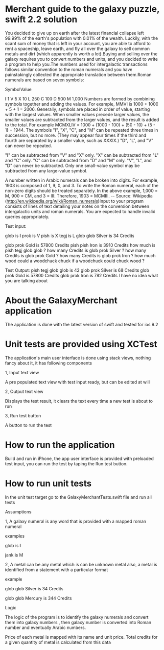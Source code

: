 # Merchant guide to the galaxy puzzle, swift 2.2 solution

You decided to give up on earth after the latest financial collapse left 99.99% of the earth's population with 0.01% of the wealth. Luckily, with the scant sum of money that is left in your account, you are able to afford to rent a spaceship, leave earth, and fly all over the galaxy to sell common metals and dirt (which apparently is worth a lot).Buying and selling over the galaxy requires you to convert numbers and units, and you decided to write a program to help you.The numbers used for intergalactic transactions follows similar convention to the roman numerals and you have painstakingly collected the appropriate translation between them.Roman numerals are based on seven symbols:

SymbolValue

I 1
V 5
X 10
L 250
C 100
D 500
M 1,000
Numbers are formed by combining symbols together and adding the values. For example, MMVI is 1000 + 1000 + 5 + 1 = 2006. Generally, symbols are placed in order of value, starting with the largest values. When smaller values precede larger values, the smaller values are subtracted from the larger values, and the result is added to the total. For example MCMXLIV = 1000 + (1000 - 100) + (50 - 10) + (5 - 1) = 1944. The symbols "I", "X", "C", and "M" can be repeated three times in succession, but no more. (They may appear four times if the third and fourth are separated by a smaller value, such as XXXIX.) "D", "L", and "V" can never be repeated.

"I" can be subtracted from "V" and "X" only. "X" can be subtracted from "L" and "C" only. "C" can be subtracted from "D" and "M" only. "V", "L", and "D" can never be subtracted. Only one small-value symbol may be subtracted from any large-value symbol.

A number written in Arabic numerals can be broken into digits. For example, 1903 is composed of 1, 9, 0, and 3. To write the Roman numeral, each of the non-zero digits should be treated separately. In the above example, 1,000 = M, 900 = CM, and 3 = III. Therefore, 1903 = MCMIII. -- Source: Wikipedia (http://en.wikipedia.org/wiki/Roman_numerals)Input to your program consists of lines of text detailing your notes on the conversion between intergalactic units and roman numerals. You are expected to handle invalid queries appropriately.

Test input:

glob is I
prok is V
pish is X
tegj is L
glob glob Silver is 34 Credits

glob prok Gold is 57800 Credits
pish pish Iron is 3910 Credits
how much is pish tegj glob glob ?
how many Credits is glob prok Silver ?
how many Credits is glob prok Gold ?
how many Credits is glob prok Iron ?
how much wood could a woodchuck chuck if a woodchuck could chuck wood ?

Test Output:
pish tegj glob glob is 42
glob prok Silver is 68 Credits
glob prok Gold is 57800 Credits
glob prok Iron is 782 Credits
I have no idea what you are talking about





# About the GalaxyMerchant application

The application is done with the latest version of swift and tested for ios 9.2

# Unit tests are provided using XCTest

The application's main user interface is done using stack views, nothing fancy about it, it has following components

1, Input text view

A pre populated text view with test input ready, but can be edited at will

2, Output text view

Displays the test result, it clears the text every time a new test is about to run

3, Run test button

A button to run the test

# How to run the application

Build and run in iPhone, the app user interface is provided with preloaded test input, you can run the test by taping the Run test button.

# How to run unit tests

In the unit test target go to the GalaxyMerchantTests.swift file and run all tests

Assumptions

1, A galaxy numeral is any word that is provided with a mapped roman numeral

examples

glob is I

jank is M

2, A metal can be any metal which is can be unknown metal also, a metal is identified from a statement with a particular format

example

glob glob Silver is 34 Credits 

glob glob Mercury is 344 Credits 

Logic

The logic of the program is to identify the galaxy numerals and convert them into galaxy numbers , then galaxy number is converted into Roman number and eventually Arabic numbers.

Price of each metal is mapped with its name and unit price. Total credits for a given quantity of metal is calculated from this data






